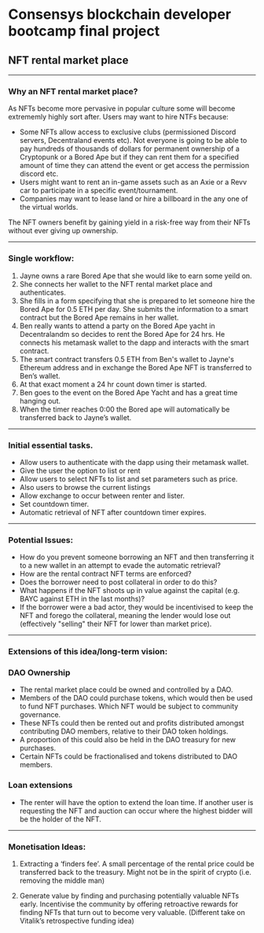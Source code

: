 # Consensys blockchain developer bootcamp final project

## NFT rental market place

---

### **Why an NFT rental market place?**

As NFTs become more pervasive in popular culture some will become extrememly highly sort after. Users may want to hire NTFs because:

- Some NFTs allow access to exclusive clubs (permissioned Discord servers, Decentraland events etc). Not everyone is going to be able to pay hundreds of thousands of dollars for permanent ownership of a Cryptopunk or a Bored Ape but if they can rent them for a specified amount of time they can attend the event or get access the permission discord etc.
- Users might want to rent an in-game assets such as an Axie or a Revv car to participate in a specific event/tournament.
- Companies may want to lease land or hire a billboard in the any one of the virtual worlds.

The NFT owners benefit by gaining yield in a risk-free way from their NFTs without ever giving up ownership.

---

### Single workflow:

1. Jayne owns a rare Bored Ape that she would like to earn some yeild on.
2. She connects her wallet to the NFT rental market place and authenticates.
3. She fills in a form specifying that she is prepared to let someone hire the Bored Ape for 0.5 ETH per day. She submits the information to a smart contract but the Bored Ape remains in her wallet.
4. Ben really wants to attend a party on the Bored Ape yacht in Decentralandm so decides to rent the Bored Ape for 24 hrs. He connects his metamask wallet to the dapp and interacts with the smart contract.
5. The smart contract transfers 0.5 ETH from Ben's wallet to Jayne's Ethereum address and in exchange the Bored Ape NFT is transferred to Ben’s wallet.
6. At that exact moment a 24 hr count down timer is started.
7. Ben goes to the event on the Bored Ape Yacht and has a great time hanging out.
8. When the timer reaches 0:00 the Bored ape will automatically be transferred back to Jayne’s wallet.

---

### Initial essential tasks.

- Allow users to authenticate with the dapp using their metamask wallet.
- Give the user the option to list or rent
- Allow users to select NFTs to list and set parameters such as price.
- Also users to browse the current listings
- Allow exchange to occur between renter and lister.
- Set countdown timer.
- Automatic retrieval of NFT after countdown timer expires.

---

### **Potential Issues:**

- How do you prevent someone borrowing an NFT and then transferring it to a new wallet in an attempt to evade the automatic retrieval?
- How are the rental contract NFT terms are enforced?
- Does the borrower need to post collateral in order to do this?
- What happens if the NFT shoots up in value against the capital (e.g. BAYC against ETH in the last months)?
- If the borrower were a bad actor, they would be incentivised to keep the NFT and forego the collateral, meaning the lender would lose out (effectively "selling" their NFT for lower than market price).

---

### **Extensions of this idea/long-term vision:**

### DAO Ownership

- The rental market place could be owned and controlled by a DAO.
- Members of the DAO could purchase tokens, which would then be used to fund NFT purchases. Which NFT would be subject to community governance.
- These NFTs could then be rented out and profits distributed amongst contributing DAO members, relative to their DAO token holdings.
- A proportion of this could also be held in the DAO treasury for new purchases.
- Certain NFTs could be fractionalised and tokens distributed to DAO members.

### Loan extensions

- The renter will have the option to extend the loan time. If another user is requesting the NFT and auction can occur where the highest bidder will be the holder of the NFT.

---

### **Monetisation Ideas:**

1. Extracting a ‘finders fee’. A small percentage of the rental price could be transferred back to the treasury. Might not be in the spirit of crypto (i.e. removing the middle man)

2. Generate value by finding and purchasing potentially valuable NFTs early. Incentivise the community by offering retroactive rewards for finding NFTs that turn out to become very valuable. (Different take on Vitalik’s retrospective funding idea)
